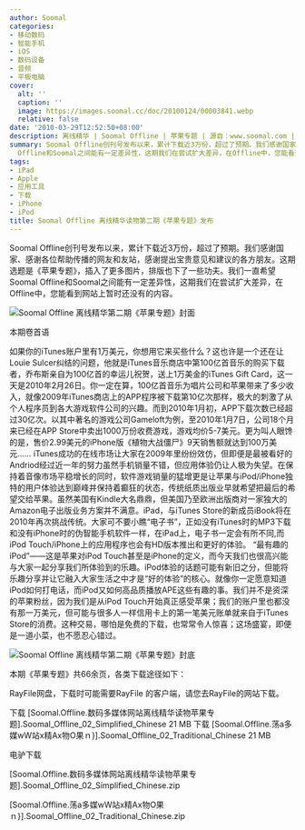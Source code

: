 ```yaml
---
author: Soomal
categories:
- 移动数码
- 智能手机
- iOS
- 数码设备
- 音频
- 平板电脑
cover:
  alt: ''
  caption: ''
  image: https://images.soomal.cc/doc/20100124/00003841.webp
  relative: false
date: '2010-03-29T12:52:50+08:00'
description: 离线精华 | Soomal Offline | 苹果专题 | 源自：www.soomal.com | 版权：原创 |  平均/总评分：08.75/70
summary: Soomal Offline创刊号发布以来，累计下载近3万份，超过了预期。我们感谢国家、感谢各位帮助传播的网友和友站，感谢提出宝贵意见和建议的各方朋友。这期选题是《苹果专题》，插入了更多图片，排版也下了一些功夫。我们一直希望Soomal
  Offline和Soomal之间能有一定差异性，这期我们在尝试扩大差异，在Offline中，您能看到网站上暂时还没有的内容……
tags:
- iPad
- Apple
- 应用工具
- 下载
- iPhone
- iPod
title: Soomal Offline 离线精华读物第二期《苹果专题》发布
---
```


Soomal Offline创刊号发布以来，累计下载近3万份，超过了预期。我们感谢国家、感谢各位帮助传播的网友和友站，感谢提出宝贵意见和建议的各方朋友。这期选题是《苹果专题》，插入了更多图片，排版也下了一些功夫。我们一直希望Soomal Offline和Soomal之间能有一定差异性，这期我们在尝试扩大差异，在Offline中，您能看到网站上暂时还没有的内容。



![Soomal Offline 离线精华第二期《苹果专题》封面](https://images.soomal.cc/doc/20100329/00004730.webp)



本期卷首语



如果你的iTunes账户里有1万美元，你想用它来买些什么？这也许是一个还在让Louie Sulcer纠结的问题，他就是iTunes音乐商店中第100亿首音乐的购买下载者，乔布斯亲自为100亿首的幸运儿祝贺，送上1万美金的iTunes Gift Card，这一天是2010年2月26日。你一定在算，100亿首音乐为唱片公司和苹果带来了多少收入，就像2009年iTunes商店上的APP程序被下载第10亿次那样，极大的刺激了从个人程序员到各大游戏软件公司的兴趣。而到2010年1月初，APP下载次数已经超过30亿次。以其中著名的游戏公司Gameloft为例，至2010年1月7日，公司18个月来已经在APP Store中卖出1000万份收费游戏，游戏均价5-7美元。更为叫人眼馋的是，售价2.99美元的iPhone版《植物大战僵尸》9天销售额就达到100万美元……
iTunes成功的在线市场让大家在2009年里纷纷效仿，但即便是最被看好的Andriod经过近一年的努力虽然手机销量不错，但应用体验仍让人极为失望。在保持着音像市场平稳增长的同时，软件游戏销量的猛增更是让苹果与iPod/iPhone独特的用户体验达到巅峰并保持着癫狂的状态，传统纸质出版业早就希望把最后的希望交给苹果。虽然美国有Kindle大名鼎鼎，但美国乃至欧洲出版商对一家独大的Amazon电子出版业务方案并不满意。iPad，与iTunes 
Store的新成员iBook将在2010年再次挑战传统。大家可不要小瞧“电子书”，正如没有iTunes时的MP3下载和没有iPhone时的伪智能手机软件一样，在iPad上，电子书一定会有所不同,而iPod Touch/iPhone上的应用程序也会有HD版本推出和更好的体验。
“最有趣的iPod”――这是苹果对iPod Touch甚至是iPhone的定义，而今天我们也很高兴能与大家一起分享我们所体验到的乐趣。iPod体验的话题可能有新旧之分，但能将乐趣分享并让它融入大家生活之中才是“好的体验”的核心。就像你一定愿意知道iPod如何打电话，而iPod又如何高品质播放APE这些有趣的事。我们并不是资深的苹果粉丝，因为我们是从iPod 
Touch开始真正感受苹果；我们的账户里也都没有那一万美元，但可能与很多人一样信用卡上的第一笔美元账单就来自于iTunes Store的消费。这种交易，哪怕是免费的下载，也常常令人惊喜；这场盛宴，即便是一道小菜，也不愿忍心错过。



![Soomal Offline 离线精华第二期《苹果专题》封底](https://images.soomal.cc/doc/20100329/00004731.webp)

本期《苹果专题》共66余页，各类下载途径如下：

RayFile网盘，下载时可能需要RayFile 的客户端，请您去RayFile的网站下载。

下载 [Soomal.Offline.数码多媒体网站离线精华读物苹果专题].Soomal_Offline_02_Simplified_Chinese
21 MB
下载 [Soomal.Offline.荡a多媒wW站x精Ax物O果ｎ}].Soomal_Offline_02_Traditional_Chinese
21 MB

电驴下载


[Soomal.Offline.数码多媒体网站离线精华读物苹果专题].Soomal_Offline_02_Simplified_Chinese.zip

[Soomal.Offline.荡a多媒wW站x精Ax物O果ｎ}].Soomal_Offline_02_Traditional_Chinese.zip